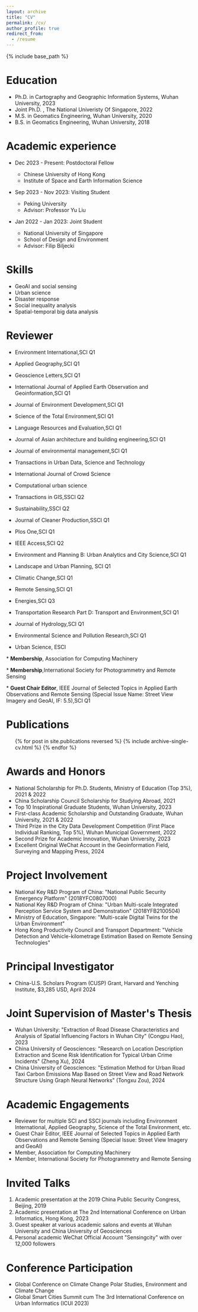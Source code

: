 ```yaml
---
layout: archive
title: "CV"
permalink: /cv/
author_profile: true
redirect_from:
  - /resume
---
```


{% include base_path %}

Education
======
* Ph.D. in Cartography and Geographic Information Systems, Wuhan University, 2023
* Joint Ph.D. , The National Univeristy Of Singapore, 2022
* M.S. in Geomatics Engineering, Wuhan University, 2020
* B.S. in Geomatics Engineering, Wuhan University, 2018

Academic experience
======
* Dec 2023 - Present: Postdoctoral Fellow
  * Chinese University of Hong Kong
  * Institute of Space and Earth Information Science

* Sep 2023 - Nov 2023: Visiting Student
  * Peking University
  * Advisor: Professor Yu Liu

* Jan 2022 - Jan 2023: Joint Student
  * National University of Singapore
  * School of Design and Environment
  * Advisor: Filip Biljecki

Skills
======
* GeoAI and social sensing
* Urban science
* Disaster response
* Social inequality analysis
* Spatial-temporal big data analysis

Reviewer
======
*  Environment International,SCI Q1

*  Applied Geography,SCI Q1

*  Geoscience Letters,SCI Q1

*  International Journal of Applied Earth Observation and Geoinformation,SCI Q1

*  Journal of Environment Development,SCI Q1

*  Science of the Total Environment,SCI Q1

*  Language Resources and Evaluation,SCI Q1

*  Journal of Asian architecture and building engineering,SCI Q1

*  Journal of environmental management,SCI Q1

*  Transactions in Urban Data, Science and Technology

*  International Journal of Crowd Science

*  Computational urban science

*  Transactions in GIS,SSCI Q2


*  Sustainability,SSCI Q2

*  Journal of Cleaner Production,SSCI Q1

*  Plos One,SCI Q1

*  IEEE Access,SCI Q2

*  Environment and Planning B: Urban Analytics and City Science,SCI Q1

*  Landscape and Urban Planning, SCI Q1

*  Climatic Change,SCI Q1

*  Remote Sensing,SCI Q1

*  Energies,SCI Q3

*  Transportation Research Part D: Transport and Environment,SCI Q1

*  Journal of Hydrology,SCI Q1

*  Environmental Science and Pollution Research,SCI Q1

*  Urban Science, ESCI

\*  **Membership**, Association for Computing Machinery

\* **Membership**,International Society for Photogrammetry and Remote Sensing

\* **Guest Chair Editor**, IEEE Journal of Selected Topics in Applied Earth Observations and Remote Sensing (Special Issue Name: Street View Imagery and GeoAI, IF: 5.5),SCI Q1

Publications
======
  <ul>{% for post in site.publications reversed %}
    {% include archive-single-cv.html %}
  {% endfor %}</ul>

Awards and Honors
======
* National Scholarship for Ph.D. Students, Ministry of Education (Top 3%), 2021 & 2022
* China Scholarship Council Scholarship for Studying Abroad, 2021
* Top 10 Inspirational Graduate Students, Wuhan University, 2023
* First-class Academic Scholarship and Outstanding Graduate, Wuhan University, 2021 & 2022
* Third Prize in the City Data Development Competition (First Place Individual Ranking, Top 5%), Wuhan Municipal Government, 2022
* Second Prize for Academic Innovation, Wuhan University, 2023
* Excellent Original WeChat Account in the Geoinformation Field, Surveying and Mapping Press, 2024

Project Involvement
======
* National Key R&D Program of China: "National Public Security Emergency Platform" (2018YFC0807000)
* National Key R&D Program of China: "Urban Multi-scale Integrated Perception Service System and Demonstration" (2018YFB2100504)
* Ministry of Education, Singapore: "Multi-scale Digital Twins for the Urban Environment"
* Hong Kong Productivity Council and Transport Department: "Vehicle Detection and Vehicle-kilometrage Estimation Based on Remote Sensing Technologies"

Principal Investigator
======
* China-U.S. Scholars Program (CUSP) Grant, Harvard and Yenching Institute, $3,285 USD, April 2024

Joint Supervision of Master's Thesis
======
* Wuhan University: "Extraction of Road Disease Characteristics and Analysis of Spatial Influencing Factors in Wuhan City" (Congpu Hao), 2023
* China University of Geosciences: "Research on Location Description Extraction and Scene Risk Identification for Typical Urban Crime Incidents" (Zheng Xu), 2024
* China University of Geosciences: "Estimation Method for Urban Road Taxi Carbon Emissions Map Based on Street View and Road Network Structure Using Graph Neural Networks" (Tongxu Zou), 2024

Academic Engagements
======
* Reviewer for multiple SCI and SSCI journals including Environment International, Applied Geography, Science of the Total Environment, etc.
* Guest Chair Editor, IEEE Journal of Selected Topics in Applied Earth Observations and Remote Sensing (Special Issue: Street View Imagery and GeoAI)
* Member, Association for Computing Machinery
* Member, International Society for Photogrammetry and Remote Sensing

Invited Talks
======
1. Academic presentation at the 2019 China Public Security Congress, Beijing, 2019
2. Academic presentation at The 2nd International Conference on Urban Informatics, Hong Kong, 2023
3. Guest speaker at various academic salons and events at Wuhan University and China University of Geosciences
4. Personal academic WeChat Official Account "Sensingcity" with over 12,000 followers

Conference Participation
======
* Global Conference on Climate Change Polar Studies, Environment and Climate Change
* Global Smart Cities Summit cum The 3rd International Conference on Urban Informatics (ICUI 2023)